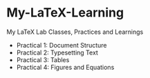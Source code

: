 # My-LaTeX-Learning
My LaTeX Lab Classes, Practices and Learnings

- Practical 1: Document Structure
- Practical 2: Typesetting Text
- Practical 3: Tables
- Practical 4: Figures and Equations
